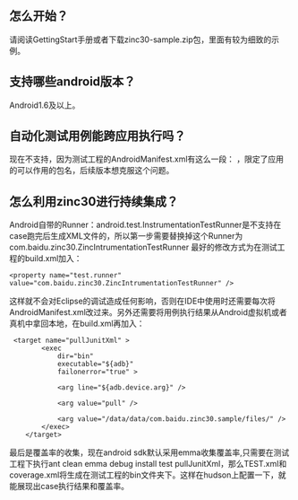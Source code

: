 ## 怎么开始？ ##

请阅读GettingStart手册或者下载zinc30-sample.zip包，里面有较为细致的示例。

## 支持哪些android版本？ ##

Android1.6及以上。

## 自动化测试用例能跨应用执行吗？ ##

现在不支持，因为测试工程的AndroidManifest.xml有这么一段：
<instrumentation android:name="android.test.InstrumentationTestRunner"
android:targetPackage="com.baidu.zinc30.sample" />，限定了应用的可以作用的包名，后续版本想克服这个问题。

## 怎么利用zinc30进行持续集成？ ##

Android自带的Runner：android.test.InstrumentationTestRunner是不支持在case跑完后生成XML文件的，所以第一步需要替换掉这个Runner为com.baidu.zinc30.ZincIntrumentationTestRunner
最好的修改方式为在测试工程的build.xml加入：

```
<property name="test.runner"        value="com.baidu.zinc30.ZincIntrumentationTestRunner" />
```

这样就不会对Eclipse的调试造成任何影响，否则在IDE中使用时还需要每次将AndroidManifest.xml改过来。另外还需要将用例执行结果从Android虚拟机或者真机中拿回本地，在build.xml再加入：

```
 <target name="pullJunitXml" >
        <exec
            dir="bin"
            executable="${adb}"
            failonerror="true" >

            <arg line="${adb.device.arg}" />

            <arg value="pull" />

            <arg value="/data/data/com.baidu.zinc30.sample/files/" />
        </exec>
    </target>
```

最后是覆盖率的收集，现在android sdk默认采用emma收集覆盖率,只需要在测试工程下执行ant clean emma debug install test pullJunitXml，那么TEST.xml和coverage.xml将生成在测试工程的bin文件夹下。这样在hudson上配置一下，就能展现出case执行结果和覆盖率。